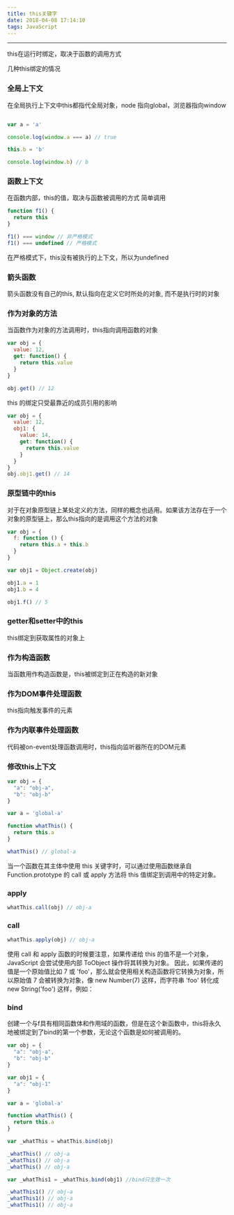 ```yaml
---
title: this关键字
date: 2018-04-08 17:14:10
tags: JavaScript
---
```


------
this在运行时绑定，取决于函数的调用方式

几种this绑定的情况

### 全局上下文

在全局执行上下文中this都指代全局对象，node 指向global，浏览器指向window

```javascript

var a = 'a'

console.log(window.a === a) // true

this.b = 'b'

console.log(window.b) // b

```

### 函数上下文
<!--more-->
在函数内部，this的值，取决与函数被调用的方式
简单调用
```javascript
function f1() {
  return this
}

f1() === window // 非严格模式
f1() === undefined // 严格模式

```
在严格模式下，this没有被执行的上下文，所以为undefined

### 箭头函数
箭头函数没有自己的this, 默认指向在定义它时所处的对象, 而不是执行时的对象

### 作为对象的方法
当函数作为对象的方法调用时，this指向调用函数的对象

```javascript
var obj = {
  value: 12,
  get: function() {
    return this.value
  }
}

obj.get() // 12
```

this 的绑定只受最靠近的成员引用的影响
```javascript
var obj = {
  value: 12,
  obj1: {
    value: 14,
    get: function() {
      return this.value
    }
  }
}
obj.obj1.get() // 14
```

### 原型链中的this
对于在对象原型链上某处定义的方法，同样的概念也适用。如果该方法存在于一个对象的原型链上，那么this指向的是调用这个方法的对象

```javascript
var obj = {
  f: function () {
    return this.a + this.b
  }
}

var obj1 = Object.create(obj)

obj1.a = 1
obj1.b = 4

obj1.f() // 5

```

### getter和setter中的this
this绑定到获取属性的对象上

### 作为构造函数
当函数用作构造函数是，this被绑定到正在构造的新对象

### 作为DOM事件处理函数
this指向触发事件的元素

### 作为内联事件处理函数
代码被on-event处理函数调用时，this指向监听器所在的DOM元素

### 修改this上下文

```javascript
var obj = {
  "a": "obj-a",
  "b": "obj-b"
}

var a = 'global-a'

function whatThis() {
  return this.a
}

whatThis() // global-a

```
当一个函数在其主体中使用 this 关键字时，可以通过使用函数继承自Function.prototype 的 call 或 apply 方法将 this 值绑定到调用中的特定对象。

### apply
```javascript
whatThis.call(obj) // obj-a
```

### call
```javascript
whatThis.apply(obj) // obj-a
```

使用 call 和 apply 函数的时候要注意，如果传递给 this 的值不是一个对象，JavaScript 会尝试使用内部 ToObject 操作将其转换为对象。
因此，如果传递的值是一个原始值比如 7 或 'foo'，那么就会使用相关构造函数将它转换为对象，所以原始值 7 会被转换为对象，像 new Number(7) 这样，而字符串 'foo' 转化成 new String('foo') 这样，例如：

### bind
创建一个与f具有相同函数体和作用域的函数，但是在这个新函数中，this将永久地被绑定到了bind的第一个参数，无论这个函数是如何被调用的。

```javascript
var obj = {
  "a": "obj-a",
  "b": "obj-b"
}

var obj1 = {
  "a": "obj-1"
}

var a = 'global-a'

function whatThis() {
  return this.a
}

var _whatThis = whatThis.bind(obj)

_whatThis() // obj-a
_whatThis() // obj-a
_whatThis() // obj-a

var _whatThis1 = _whatThis.bind(obj1) //bind只生效一次

_whatThis1() // obj-a
_whatThis1() // obj-a
_whatThis1() // obj-a
```